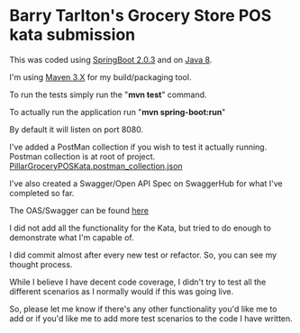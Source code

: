 # Barry Tarlton's Grocery Store POS kata submission

This was coded using [SpringBoot 2.0.3](https://spring.io/projects/spring-boot) and on [Java 8](http://www.oracle.com/technetwork/java/javase/downloads/jdk8-downloads-2133151.html).

I'm using [Maven 3.X](https://maven.apache.org/download.cgi) for my build/packaging tool.

To run the tests simply run the "**mvn test**" command.

To actually run the application run "**mvn spring-boot:run**"

By default it will listen on port 8080.

I've added a PostMan collection if you wish to test it actually running.  Postman collection is at root of project.
[PillarGroceryPOSKata.postman_collection.json](https://github.com/javaplus/grocery-pos-kata/blob/master/PillarGroceryPOSKata.postman_collection.json)

I've also created a Swagger/Open API Spec on SwaggerHub for what I've completed so far.

The OAS/Swagger can be found [here](https://app.swaggerhub.com/apis/btarlton/grocery-store_kata_api/1.0.0#/)

I did not add all the functionality for the Kata, but tried to do enough to demonstrate what I'm capable of.

I did commit almost after every new test or refactor.  So, you can see my thought process.

While I believe I have decent code coverage, I didn't try to test all the different scenarios as I normally would if this was going live. 

So, please let me know if there's any other functionality you'd like me to add or if you'd like me to add more test scenarios to the code I have written.
